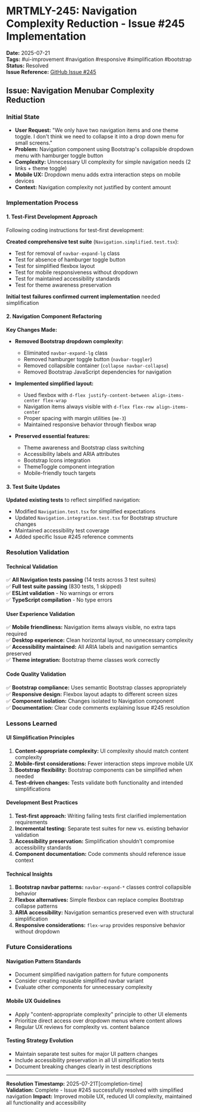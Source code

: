 # MRTMLY-245: Navigation Complexity Reduction - Issue #245 Implementation

**Date:** 2025-07-21  
**Tags:** #ui-improvement #navigation #responsive #simplification #bootstrap  
**Status:** Resolved  
**Issue Reference:** [GitHub Issue #245](https://github.com/ken-guru/github-copilot-agent-assisted-next-app/issues/245)

## Issue: Navigation Menubar Complexity Reduction

### Initial State
- **User Request:** "We only have two navigation items and one theme toggle. I don't think we need to collapse it into a drop down menu for small screens."
- **Problem:** Navigation component using Bootstrap's collapsible dropdown menu with hamburger toggle button
- **Complexity:** Unnecessary UI complexity for simple navigation needs (2 links + theme toggle)
- **Mobile UX:** Dropdown menu adds extra interaction steps on mobile devices
- **Context:** Navigation complexity not justified by content amount

### Implementation Process

#### 1. Test-First Development Approach
Following coding instructions for test-first development:

**Created comprehensive test suite** (`Navigation.simplified.test.tsx`):
- Test for removal of `navbar-expand-lg` class
- Test for absence of hamburger toggle button
- Test for simplified flexbox layout
- Test for mobile responsiveness without dropdown
- Test for maintained accessibility standards
- Test for theme awareness preservation

**Initial test failures confirmed current implementation** needed simplification

#### 2. Navigation Component Refactoring
**Key Changes Made:**
- **Removed Bootstrap dropdown complexity:**
  - Eliminated `navbar-expand-lg` class
  - Removed hamburger toggle button (`navbar-toggler`)
  - Removed collapsible container (`collapse navbar-collapse`)
  - Removed Bootstrap JavaScript dependencies for navigation

- **Implemented simplified layout:**
  - Used flexbox with `d-flex justify-content-between align-items-center flex-wrap`
  - Navigation items always visible with `d-flex flex-row align-items-center`
  - Proper spacing with margin utilities (`me-3`)
  - Maintained responsive behavior through flexbox wrap

- **Preserved essential features:**
  - Theme awareness and Bootstrap class switching
  - Accessibility labels and ARIA attributes
  - Bootstrap Icons integration
  - ThemeToggle component integration
  - Mobile-friendly touch targets

#### 3. Test Suite Updates
**Updated existing tests** to reflect simplified navigation:
- Modified `Navigation.test.tsx` for simplified expectations
- Updated `Navigation.integration.test.tsx` for Bootstrap structure changes
- Maintained accessibility test coverage
- Added specific Issue #245 reference comments

### Resolution Validation

#### Technical Validation
✅ **All Navigation tests passing** (14 tests across 3 test suites)  
✅ **Full test suite passing** (830 tests, 1 skipped)  
✅ **ESLint validation** - No warnings or errors  
✅ **TypeScript compilation** - No type errors  

#### User Experience Validation
✅ **Mobile friendliness:** Navigation items always visible, no extra taps required  
✅ **Desktop experience:** Clean horizontal layout, no unnecessary complexity  
✅ **Accessibility maintained:** All ARIA labels and navigation semantics preserved  
✅ **Theme integration:** Bootstrap theme classes work correctly  

#### Code Quality Validation
✅ **Bootstrap compliance:** Uses semantic Bootstrap classes appropriately  
✅ **Responsive design:** Flexbox layout adapts to different screen sizes  
✅ **Component isolation:** Changes isolated to Navigation component  
✅ **Documentation:** Clear code comments explaining Issue #245 resolution  

### Lessons Learned

#### UI Simplification Principles
1. **Content-appropriate complexity:** UI complexity should match content complexity
2. **Mobile-first considerations:** Fewer interaction steps improve mobile UX
3. **Bootstrap flexibility:** Bootstrap components can be simplified when needed
4. **Test-driven changes:** Tests validate both functionality and intended simplifications

#### Development Best Practices
1. **Test-first approach:** Writing failing tests first clarified implementation requirements
2. **Incremental testing:** Separate test suites for new vs. existing behavior validation
3. **Accessibility preservation:** Simplification shouldn't compromise accessibility standards
4. **Component documentation:** Code comments should reference issue context

#### Technical Insights
1. **Bootstrap navbar patterns:** `navbar-expand-*` classes control collapsible behavior
2. **Flexbox alternatives:** Simple flexbox can replace complex Bootstrap collapse patterns  
3. **ARIA accessibility:** Navigation semantics preserved even with structural simplification
4. **Responsive considerations:** `flex-wrap` provides responsive behavior without dropdown

### Future Considerations

#### Navigation Pattern Standards
- Document simplified navigation pattern for future components
- Consider creating reusable simplified navbar variant
- Evaluate other components for unnecessary complexity

#### Mobile UX Guidelines
- Apply "content-appropriate complexity" principle to other UI elements
- Prioritize direct access over dropdown menus where content allows
- Regular UX reviews for complexity vs. content balance

#### Testing Strategy Evolution
- Maintain separate test suites for major UI pattern changes
- Include accessibility preservation in all UI simplification tests
- Document breaking changes clearly in test descriptions

---
**Resolution Timestamp:** 2025-07-21T[completion-time]  
**Validation:** Complete - Issue #245 successfully resolved with simplified navigation
**Impact:** Improved mobile UX, reduced UI complexity, maintained all functionality and accessibility
